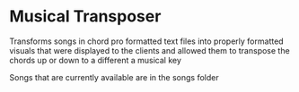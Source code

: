 # Musical Transposer
Transforms songs in chord pro formatted text files into properly formatted visuals that were displayed to the clients and allowed them to transpose the chords up or down to a different a musical key

Songs that are currently available are in the songs folder
